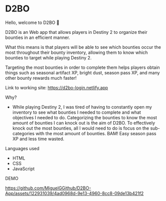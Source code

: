 ﻿# D2BO

Hello, welcome to D2BO 👋

D2BO is an Web app that allows players in Destiny 2
to organize their bounties in an efficient manner.

What this means is that players will be able to see which bounties
occur the most throughout their bounty inventory, allowing them
to know which bounties to target while playing Destiny 2.

Targeting the most bounties in order to complete them helps players
obtain things such as seasonal artifact XP, bright dust, season pass XP,
and many other bounty rewards much faster!

Link to working site:
https://d2bo-login.netlify.app

Why? 
- While playing Destiny 2, I was tired of having to constantly open my inventory to see
  what bounties I needed to complete and what objectives I needed to do. Categorizing the bounties
  to know the most amount of bounties I can knock out is the aim of D2BO. To effectively knock out the most
  bounties, all I would need to do is focus on the sub-categories with the most amount of bounties.
  BAM! Easy season pass XP and less time wasted.

Languages used
- HTML
- CSS
- JavaScript

DEMO




https://github.com/MiguelGGithub/D2BO-App/assets/122931039/4ad0968d-9e13-4960-8cc8-09de13b421f2


